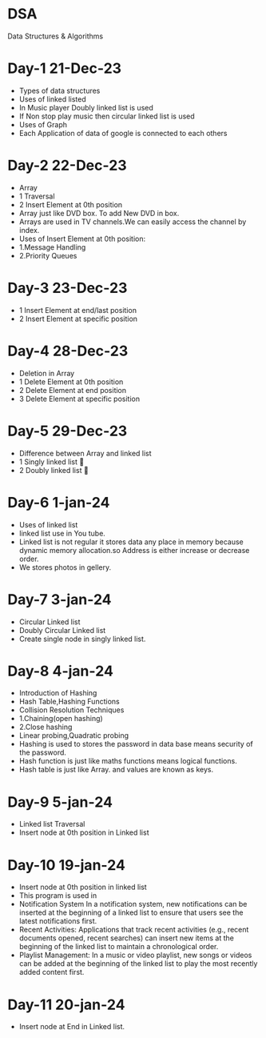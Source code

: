 # DSA
Data Structures & Algorithms
# Day-1 21-Dec-23
- Types of data structures
- Uses of linked listed
- In Music player Doubly linked list is used
- If Non stop play music  then circular linked list is used
- Uses of Graph
- Each Application of data of google is connected to each others
# Day-2 22-Dec-23
- Array
- 1 Traversal
- 2 Insert Element at 0th position
- Array just like DVD box. To add New DVD in box.
- Arrays are used in TV channels.We can easily access the channel by index. 
- Uses of Insert Element at 0th position:
- 1.Message Handling
- 2.Priority Queues
# Day-3 23-Dec-23
- 1 Insert Element at end/last position
- 2 Insert Element at specific position
# Day-4 28-Dec-23
- Deletion in Array
- 1 Delete Element at 0th position
- 2 Delete Element at end position
- 3 Delete Element at specific position
# Day-5 29-Dec-23
- Difference between Array and linked list
- 1 Singly linked list 🔗
- 2 Doubly linked list 🔗
# Day-6 1-jan-24
- Uses of linked list
- linked list use in You tube.
- Linked list is not regular  it stores data any place in memory
  because dynamic memory allocation.so Address is either increase or decrease order.
- We stores photos in gellery.
# Day-7 3-jan-24
- Circular Linked list
- Doubly Circular Linked list
- Create single node in singly linked list.
# Day-8 4-jan-24
- Introduction of Hashing
- Hash Table,Hashing Functions
- Collision Resolution Techniques
- 1.Chaining(open hashing)
- 2.Close hashing
- Linear probing,Quadratic probing
- Hashing is used to stores the password in data base
  means security of the password.
- Hash function is just like maths functions means logical functions.
- Hash table is just like Array. and values are known as keys.
# Day-9 5-jan-24
- Linked list Traversal
- Insert  node at 0th position in Linked list
# Day-10 19-jan-24
- Insert node at 0th position in linked list
- This program is used in
- Notification System
  In a notification system, new notifications can be inserted at the beginning of
  a linked list to ensure that users see the latest notifications first.
- Recent Activities:
  Applications that track recent activities (e.g., recent documents opened, recent searches) can insert
  new items at the beginning of the linked list to maintain a chronological order.
- Playlist Management:
  In a music or video playlist, new songs or videos can be added at the beginning
  of the linked list to play the most recently added content first.
# Day-11 20-jan-24
-  Insert  node at End  in Linked list.

